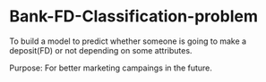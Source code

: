 # Bank-FD-Classification-problem

To build a model to predict whether someone is going to make a deposit(FD) or not depending on some attributes.

Purpose: For better marketing campaings in the future.
